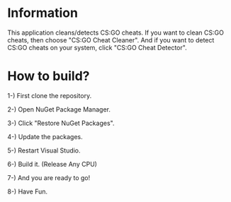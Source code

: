 # Information #
This application cleans/detects CS:GO cheats. If you want to clean CS:GO cheats, then choose "CS:GO Cheat Cleaner". And if you want to detect CS:GO cheats on your system, click "CS:GO Cheat Detector".

# How to build? #
1-) First clone the repository.

2-) Open NuGet Package Manager.

3-) Click "Restore NuGet Packages".

4-) Update the packages.

5-) Restart Visual Studio.

6-) Build it. (Release Any CPU)

7-) And you are ready to go!

8-) Have Fun.
